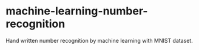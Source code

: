 # machine-learning-number-recognition
Hand written number recognition by machine learning with MNIST dataset.
